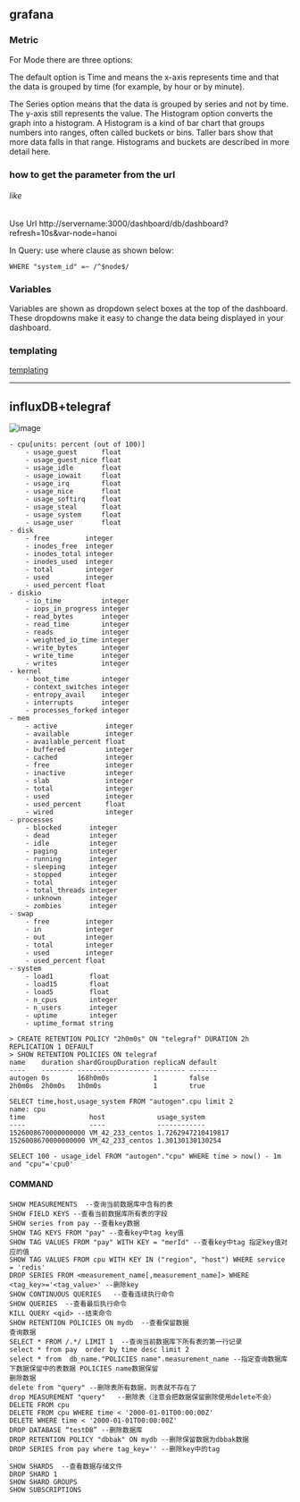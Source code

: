 ## grafana
### Metric

For Mode there are three options:

The default option is Time and means the x-axis represents time and that the data is grouped by time (for example, by hour or by minute).

The Series option means that the data is grouped by series and not by time. The y-axis still represents the value.
The Histogram option converts the graph into a histogram. A Histogram is a kind of bar chart that groups numbers into ranges,
often called buckets or bins. 
Taller bars show that more data falls in that range. Histograms and buckets are described in more detail here.


### how to get the parameter from the url

###### like

Use  Url http://servername:3000/dashboard/db/dashboard?refresh=10s&var-node=hanoi

In Query: use where clause as shown below:

```
WHERE "system_id" =~ /^$node$/
```

### Variables
Variables are shown as dropdown select boxes at the top of the dashboard. These dropdowns make it easy to change the data being displayed in your dashboard.


### templating
[templating](http://docs.grafana.org/reference/templating/)

---

## influxDB+telegraf 

![image](https://www.influxdata.com/wp-content/uploads/Tick-Stack-Telegraf-2.png)

```
- cpu[units: percent (out of 100)]
    - usage_guest      float
    - usage_guest_nice float
    - usage_idle       float
    - usage_iowait     float
    - usage_irq        float
    - usage_nice       float
    - usage_softirq    float
    - usage_steal      float
    - usage_system     float
    - usage_user       float
- disk
    - free         integer
    - inodes_free  integer
    - inodes_total integer
    - inodes_used  integer
    - total        integer
    - used         integer
    - used_percent float
- diskio
    - io_time          integer
    - iops_in_progress integer
    - read_bytes       integer
    - read_time        integer
    - reads            integer
    - weighted_io_time integer
    - write_bytes      integer
    - write_time       integer
    - writes           integer
- kernel
    - boot_time        integer
    - context_switches integer
    - entropy_avail    integer
    - interrupts       integer
    - processes_forked integer
- mem
    - active            integer
    - available         integer
    - available_percent float
    - buffered          integer
    - cached            integer
    - free              integer
    - inactive          integer
    - slab              integer
    - total             integer
    - used              integer
    - used_percent      float
    - wired             integer
- processes
    - blocked       integer
    - dead          integer
    - idle          integer
    - paging        integer
    - running       integer
    - sleeping      integer
    - stopped       integer
    - total         integer
    - total_threads integer
    - unknown       integer
    - zombies       integer
- swap
    - free         integer
    - in           integer
    - out          integer
    - total        integer
    - used         integer
    - used_percent float
- system
    - load1         float
    - load15        float
    - load5         float
    - n_cpus        integer
    - n_users       integer
    - uptime        integer
    - uptime_format string

```

```
> CREATE RETENTION POLICY "2h0m0s" ON "telegraf" DURATION 2h REPLICATION 1 DEFAULT
> SHOW RETENTION POLICIES ON telegraf
name    duration shardGroupDuration replicaN default
----    -------- ------------------ -------- -------
autogen 0s       168h0m0s           1        false
2h0m0s  2h0m0s   1h0m0s             1        true
```

```
SELECT time,host,usage_system FROM "autogen".cpu limit 2
name: cpu
time                host             usage_system
----                ----             ------------
1526008670000000000 VM_42_233_centos 1.7262947210419817
1526008670000000000 VM_42_233_centos 1.30130130130254
```

```
SELECT 100 - usage_idel FROM "autogen"."cpu" WHERE time > now() - 1m and "cpu"='cpu0'
```

#### COMMAND
```
SHOW MEASUREMENTS  --查询当前数据库中含有的表
SHOW FIELD KEYS --查看当前数据库所有表的字段
SHOW series from pay --查看key数据
SHOW TAG KEYS FROM "pay" --查看key中tag key值
SHOW TAG VALUES FROM "pay" WITH KEY = "merId" --查看key中tag 指定key值对应的值
SHOW TAG VALUES FROM cpu WITH KEY IN ("region", "host") WHERE service = 'redis'
DROP SERIES FROM <measurement_name[,measurement_name]> WHERE <tag_key>='<tag_value>' --删除key
SHOW CONTINUOUS QUERIES   --查看连续执行命令
SHOW QUERIES  --查看最后执行命令
KILL QUERY <qid> --结束命令
SHOW RETENTION POLICIES ON mydb  --查看保留数据
查询数据
SELECT * FROM /.*/ LIMIT 1  --查询当前数据库下所有表的第一行记录
select * from pay  order by time desc limit 2
select * from  db_name."POLICIES name".measurement_name --指定查询数据库下数据保留中的表数据 POLICIES name数据保留
删除数据
delete from "query" --删除表所有数据，则表就不存在了
drop MEASUREMENT "query"   --删除表（注意会把数据保留删除使用delete不会）
DELETE FROM cpu
DELETE FROM cpu WHERE time < '2000-01-01T00:00:00Z'
DELETE WHERE time < '2000-01-01T00:00:00Z'
DROP DATABASE “testDB” --删除数据库
DROP RETENTION POLICY "dbbak" ON mydb --删除保留数据为dbbak数据
DROP SERIES from pay where tag_key='' --删除key中的tag

SHOW SHARDS  --查看数据存储文件
DROP SHARD 1
SHOW SHARD GROUPS
SHOW SUBSCRIPTIONS

```


